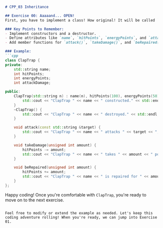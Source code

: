 
```markdown
# CPP_03 Inheritance

## Exercise 00: Aaaaand... OPEN!
First, you have to implement a class! How original! It will be called `ClapTrap`.

### Key Points to Remember:
- Implement constructors and a destructor.
- Define attributes like `name`, `hitPoints`, `energyPoints`, and `attackDamage`.
- Add member functions for `attack()`, `takeDamage()`, and `beRepaired()`.

### Example:
```cpp
class ClapTrap {
private:
    std::string name;
    int hitPoints;
    int energyPoints;
    int attackDamage;

public:
    ClapTrap(std::string n) : name(n), hitPoints(100), energyPoints(50), attackDamage(20) {
        std::cout << "ClapTrap " << name << " constructed." << std::endl;
    }
    ~ClapTrap() {
        std::cout << "ClapTrap " << name << " destroyed." << std::endl;
    }

    void attack(const std::string &target) {
        std::cout << "ClapTrap " << name << " attacks " << target << ", causing " << attackDamage << " points of damage!" << std::endl;
    }

    void takeDamage(unsigned int amount) {
        hitPoints -= amount;
        std::cout << "ClapTrap " << name << " takes " << amount << " points of damage!" << std::endl;
    }

    void beRepaired(unsigned int amount) {
        hitPoints += amount;
        std::cout << "ClapTrap " << name << " is repaired for " << amount << " hit points!" << std::endl;
    }
};
```

Happy coding! Once you're comfortable with `ClapTrap`, you're ready to move on to the next exercise.
```

Feel free to modify or extend the example as needed. Let's keep this coding adventure rolling! When you're ready, we can jump into Exercise 01.
